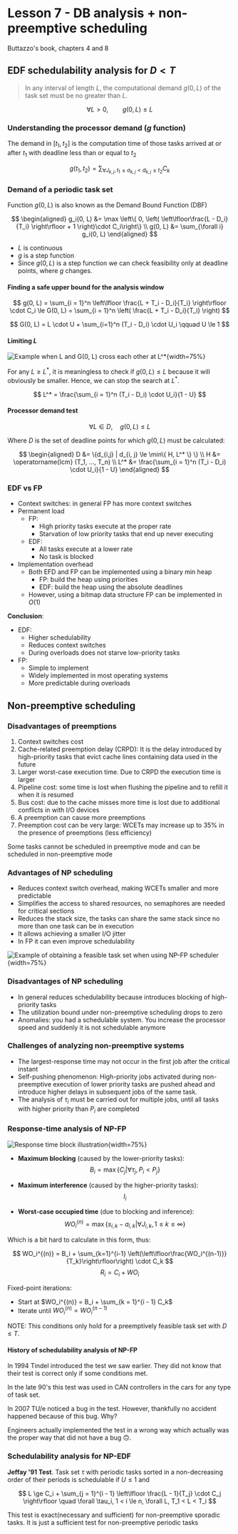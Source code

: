 # Lesson 7 - DB analysis + non-preemptive scheduling

Buttazzo's book, chapters 4 and 8

## EDF schedulability analysis for $D <T$

> In any interval of length $L$, the computational demand $g(0, L)$ of the task set must be no greater than $L$.

$$
\forall L > 0, \qquad g(0, L) \le L
$$

### Understanding the processor demand ($g$ function)

The demand in $[t_1, t_2]$ is the computation time of those tasks arrived at or after $t_1$ with deadline less than or equal to $t_2$

$$
g(t_1, t_2) = \sum_{\forall J_{k,j}, t_1 \le a_{k, j} < d_{k,j} \le t_2} C_k
$$

### Demand of a periodic task set

Function $g(0, L)$ is also known as the Demand Bound Function (DBF)

$$
\begin{aligned}
g_i(0, L) &= \max \left\{ 0, \left( 
    \left\lfloor\frac{L - D_i}{T_i} \right\rfloor 
    + 1 \right)\cdot C_i\right\} \\
g(0, L) &= \sum_{\forall i} g_i(0, L)
\end{aligned}
$$

- $L$ is continuous
- $g$ is a step function
- Since $g(0, L)$ is a step function we can check feasibility only at deadline points, where $g$ changes.

#### Finding a safe upper bound for the analysis window

$$
g(0, L) = \sum_{i = 1}^n 
    \left\lfloor \frac{L + T_i - D_i}{T_i} \right\rfloor \cdot C_i \le
G(0, L) = \sum_{i = 1}^n
    \left( \frac{L + T_i - D_i}{T_i} \right)
$$


$$
G(0, L) = L \cdot U + \sum_{i=1}^n (T_i - D_i) \cdot U_i \qquad U \le 1
$$

#### Limiting $L$

![Example when $L$ and $G(0, L)$ cross each other at $L^*$](images/07/L_bound.png){width=75%}


For any $L \ge L^*$, it is meaningless to check if $g(0, L) \le L$ because it will obviously be smaller. Hence, we can stop the search at $L^*$.

$$
L^* = \frac{\sum_{i = 1}^n (T_i - D_i) \cdot U_i}{1 - U}
$$

#### Processor demand test

$$
\forall L \in D, \quad g(0, L) \le L
$$

Where $D$ is the set of deadline points for which $g(0, L)$ must be calculated:

$$
\begin{aligned}
    D &= \{d_{i,j} | d_{i, j} \le \min\{ H, L^* \} \} \\
    H &= \operatorname{lcm} (T_1, ..., T_n) \\
    L^* &= \frac{\sum_{i = 1}^n (T_i - D_i) \cdot U_i}{1 - U}
\end{aligned}
$$


### EDF vs FP

- Context switches: in general FP has more context switches
- Permanent load
    - FP: 
        - High priority tasks execute at the proper rate
        - Starvation of low priority tasks that end up never executing
    - EDF: 
        - All tasks execute at a lower rate
        - No task is blocked
- Implementation overhead
    - Both EFD and FP can be implemented using a binary min heap
        - FP: build the heap using priorities
        - EDF: build the heap using the absolute deadlines
    - However, using a bitmap data structure FP can be implemented in $O(1)$

**Conclusion**:

- EDF:
    - Higher schedulability
    - Reduces context switches
    - During overloads does not starve low-priority tasks
- FP:
    - Simple to implement
    - Widely implemented in most operating systems
    - More predictable during overloads

## Non-preemptive scheduling


### Disadvantages of preemptions

1. Context switches cost
2. Cache-related preemption delay (CRPD): It is the delay introduced by high-priority tasks that evict cache lines containing data used in the future
3. Larger worst-case execution time. Due to CRPD the execution time is larger
4. Pipeline cost: some time is lost when flushing the pipeline and to refill it when it is resumed
5. Bus cost: due to the cache misses more time is lost due to additional conflicts in with I/O devices
6. A preemption can cause more preemptions
7. Preemption cost can be very large: WCETs may increase up to 35% in the presence of preemptions (less efficiency)

Some tasks cannot be scheduled in preemptive mode and can be scheduled in non-preemptive mode

### Advantages of NP scheduling

- Reduces context switch overhead, making WCETs smaller and more predictable
- Simplifies the access to shared resources, no semaphores are needed for critical sections
- Reduces the stack size, the tasks can share the same stack since no more than one task can be in execution
- It allows achieving a smaller I/O jitter
- In FP it can even improve schedulability

![Example of obtaining a feasible task set when using NP-FP scheduler](images/07/NP_schedulability.png){width=75%}


### Disadvantages of NP scheduling

- In general reduces schedulability because introduces blocking of high-priority tasks
- The utilization bound under non-preemptive scheduling drops to zero
- Anomalies: you had a schedulable system. You increase the processor speed and suddenly it is not schedulable anymore

### Challenges of analyzing non-preemptive systems

- The largest-response time may not occur in the first job after the critical instant
- Self-pushing phenomenon: High-priority jobs activated during non-preemptive execution of lower priority tasks are pushed ahead and introduce higher delays in subsequent jobs of the same task.
- The analysis of $\tau_i$ must be carried out for multiple jobs, until all tasks with higher priority than $P_i$ are completed

### Response-time analysis of NP-FP

![Response time block illustration](images/07/response_time.png){width=75%}

- **Maximum blocking** (caused by the lower-priority tasks): 
$$B_i = \max\left\{C_j | \forall \tau_j, P_i < P_j \right\}$$

- **Maximum interference** (caused by the higher-priority tasks):
$$
I_i
$$

- **Worst-case occupied time** (due to blocking and inference):
$$
WO_i^{(n)} = \max\{ s_{i,k} - a_{i, k} | \forall J_{i, k}, 1 \le k \le \infty \}
$$

Which is a bit hard to calculate in this form, thus:


$$
WO_i^{(n)} = B_i + \sum_{k=1}^{i-1} \left(\left\lfloor\frac{WO_i^{(n-1)}}{T_k}\right\rfloor\right) \cdot C_k
$$
$$
R_i = C_i + WO_i
$$

Fixed-point iterations:

- Start at $WO_i^{(n)} = B_i + \sum_{k = 1}^{i - 1} C_k$
- Iterate until $WO_i^{(n)} = WO_i^{(n - 1)}$

NOTE: This conditions only hold for a preemptively feasible task set with $D \le T$.

#### History of schedulability analysis of NP-FP
In 1994 Tindel introduced the test we saw earlier. They did not know that their test is correct only if some conditions met.

In the late 90's this test was used in CAN controllers in the cars for any type of task set.

In 2007 TU/e noticed a bug in the test. However, thankfully no accident happened because of this bug. Why?

Engineers actually implemented the test in a wrong way which actually was the proper way that did not have a bug 🙃. 

### Schedulability analysis for NP-EDF

**Jeffay '91 Test**. Task set $\tau$ with periodic tasks sorted in a non-decreasing order of their periods is schedulable if $U \le 1$ and

$$
L \ge C_i + \sum_{j = 1}^{i - 1} 
    \left\lfloor \frac{L - 1}{T_j} \cdot C_j \right\rfloor
    \quad \forall \tau_i, 1 < i \le n, \forall L, T_1 < L < T_i
$$

This test is exact(necessary and sufficient) for non-preemptive sporadic tasks. It is just a sufficient test for non-preemptive periodic tasks


